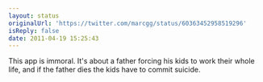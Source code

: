 ```yaml
---
layout: status
originalUrl: 'https://twitter.com/marcgg/status/60363452958519296'
isReply: false
date: 2011-04-19 15:25:43
---
```


This app is immoral. It's about a father forcing his kids to work their whole life, and if the father dies the kids have to commit suicide.
